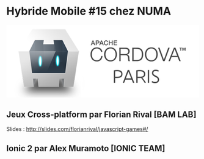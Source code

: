 # Hybride Mobile #15 chez NUMA

![](./cordova-meetup.jpeg)

## Jeux Cross-platform par Florian Rival [BAM LAB]

Slides : http://slides.com/florianrival/javascript-games#/

## Ionic 2 par Alex Muramoto [IONIC TEAM]

